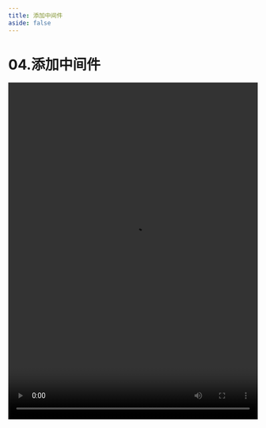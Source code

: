 ```yaml
---
title: 添加中间件
aside: false
---
```


# 04.添加中间件

<video autoplay src="http://qn.chinavanes.com/nodejs/module-5/04.添加中间件.mp4" controls controlsList="nodownload" width="100%" height="680"/>

